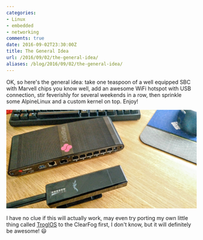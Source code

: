 ```yaml
---
categories:
- Linux
- embedded
- networking
comments: true
date: 2016-09-02T23:30:00Z
title: The General Idea
url: /2016/09/02/the-general-idea/
aliases: /blog/2016/09/02/the-general-idea/
---
```


OK, so here's the general idea: take one teaspoon of a well equipped SBC
with Marvell chips you know well, add an awesome WiFi hotspot with USB
connection, stir feverishly for several weekends in a row, then sprinkle
some AlpineLinux and a custom kernel on top.  Enjoy!

<img src="/images/recipe.png" class="center">

I have no clue if this will actually work, may even try porting my own
little thing called [TroglOS](https://github.com/troglobit/troglos) to
the ClearFog first, I don't know, but it will definitely be awesome!
:smiley:

<!--
  -- Local Variables:
  -- mode: markdown
  -- End:
  -->
